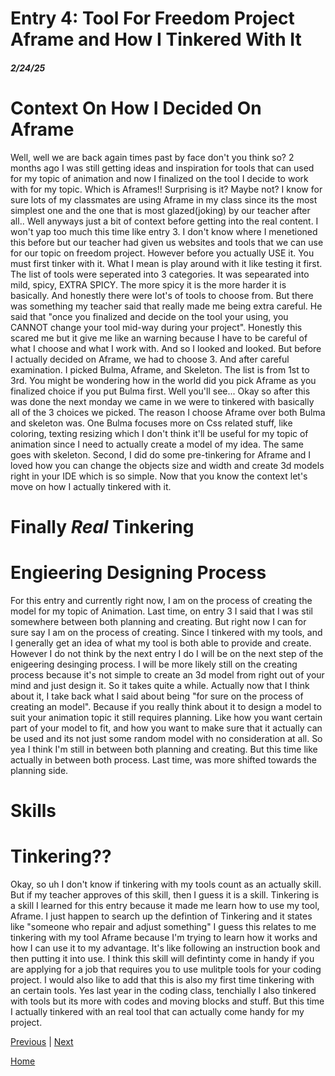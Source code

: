 # Entry 4: Tool For Freedom Project Aframe and How I Tinkered With It
##### 2/24/25
# Context On How I Decided On Aframe
Well, well we are back again times past by face don't you think so? 2 months ago I was still getting ideas and inspiration for tools that can used for my topic of animation and now I finalized on the tool I decide to work with for my topic. Which is Aframes!! Surprising is it? Maybe not? I know for sure lots of my classmates are using Aframe in my class since its the most simplest one and the one that is most glazed(joking) by our teacher after all.. Well anyways just a bit of context before getting into the real content. I won't yap too much this time like entry 3. I don't know where I menetioned this before but our teacher had given us websites and tools that we can use for our topic on freedom project. However before you actually USE it. You must first tinker with it. What I mean is play around with it like testing it first. The list of tools were seperated into 3 categories. It was sepearated into mild, spicy, EXTRA SPICY. The more spicy it is the more harder it is basically. And honestly there were lot's of tools to choose from. But there was something my teacher said that really made me being extra careful. He said that "once you finalized and decide on the tool your using, you CANNOT change your tool mid-way during your project". Honestly this scared me but it give me like an warning because I have to be careful of what I choose and what I work with. And so I looked and looked. But before I actually decided on Aframe, we had to choose 3. And after careful examination. I picked Bulma, Aframe, and Skeleton. The list is from 1st to 3rd. You might be wondering how in the world did you pick Aframe as you finalized choice if you put Bulma first. Well you'll see... Okay so after this was done the next monday we came in we were to tinkered with basically all of the 3 choices we picked. The reason I choose Aframe over both Bulma and skeleton was. One Bulma focuses more on Css related stuff, like coloring, texting resizing which I don't think it'll be useful for my topic of animation since I need to actually create a model of my idea. The same goes with skeleton. Second, I did do some pre-tinkering for Aframe and I loved how you can change the objects size and width and create 3d models right in your IDE which is so simple. Now that you know the context let's move on how I actually tinkered with it.
# Finally *Real* Tinkering

# Engieering Designing Process
For this entry and currently right now, I am on the process of creating the model for my topic of Animation. Last time, on entry 3 I said that I was stil somewhere between both planning and creating. But right now I can for sure say I am on the process of creating. Since I tinkered with my tools, and I generally get an idea of what my tool is both able to provide and create. However I do not think by the next entry I do I will be on the next step of the enigeering desinging process. I will be more likely still on the creating process because it's not simple to create an 3d model from right out of your mind and just design it. So it takes quite a while. Actually now that I think about it, I take back what I said about being "for sure on the process of creating an model". Because if you really think about it to design a model to suit your animation topic it still requires planning. Like how you want certain part of your model to fit, and how you want to make sure that it actually can be used and its not just some random model with no consideration at all. So yea I think I'm still in between both planning and creating. But this time like actually in between both process. Last time, was more shifted towards the planning side.

# Skills
# Tinkering??
Okay, so uh I don't know if tinkering with my tools count as an actually skill. But if my teacher approves of this skill, then I guess it is a skill. Tinkering is a skill I learned for this entry because it made me learn how to use my tool, Aframe. I just happen to search up the defintion of Tinkering and it states like "someone who repair and adjust something" I guess this relates to me tinkering with my tool Aframe because I'm trying to learn how it works and how I can use it to my advantage. It's like following an instruction book and then putting it into use. I think this skill will defintinty come in handy if you are applying for a job that requires you to use mulitple tools for your coding project. I would also like to add that this is also my first time tinkering with an certain tools. Yes last year in the coding class, tenchially I also tinkered with tools but its more with codes and moving blocks and stuff. But this time I actually tinkered with an real tool that can actually come handy for my project.



[Previous](entry03.md) | [Next](entry05.md)

[Home](../README.md)
